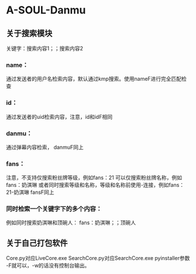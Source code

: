 # A-SOUL-Danmu

## 关于搜索模块
  关键字：搜索内容1；；搜索内容2
### name：
  通过发送者的用户名检索内容，默认通过kmp搜索。使用nameF进行完全匹配检查
### id：
  通过发送者的uid检索内容，注意，id和idF相同
### danmu：
  通过弹幕内容检索， danmuF同上
### fans：
  注意，不支持仅搜索粉丝牌等级，例如fans：21
  可以仅搜索粉丝牌名称，例如fans：奶淇琳
  或者同时搜索等级和名称，等级和名称前使用-连接，例如fans：21-奶淇琳
  fansF同上

### 同时检索一个关键字下的多个内容：
  例如同时搜索奶淇琳和顶碗人：
  fans：奶淇琳；；顶碗人

## 关于自己打包软件
  Core.py对应LiveCore.exe
  SearchCore.py对应SearchCore.exe
  pyinstaller参数 -F就可以，-w的话没有控制台输出。
